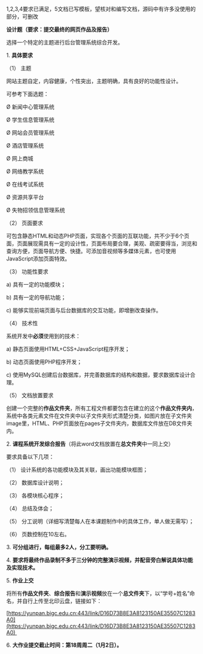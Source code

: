 1,2,3,4要求已满足，5文档已写模板，望核对和编写文档，源码中有许多没使用的部分，可删改

**设计题（要求：提交最终的网页作品及报告）**

选择一个特定的主题进行后台管理系统综合开发。

1. **具体要求**

（1） 主题

网站主题自定，内容健康，个性突出，主题明确，具有良好的功能性设计。

可参考下面选题：

Ø 新闻中心管理系统

Ø 学生信息管理系统

Ø 网站会员管理系统

Ø 酒店管理系统

Ø 网上商城

Ø 网络教学系统

Ø 在线考试系统

Ø 资源共享平台

Ø 失物招领信息管理系统

（2） 页面要求

可包含静态HTML和动态PHP页面，实现各个页面的互联功能，共不少于6个页面，页面展现需具有一定的设计性，页面布局要合理，美观、疏密要得当，浏览和查询方便，页面导航方便、快捷。可添加音视频等多媒体元素，也可使用JavaScript添加页面特效。

（3） 功能性要求

a) 具有一定的功能模块；

b) 具有一定的导航功能；

c) 能够实现前端页面与后台数据库的交互功能，即增删改查操作。

（4） 技术性

系统开发中**必须**使用到的技术：

a) 静态页面使用HTML+CSS+JavaScript程序开发；

b) 动态页面使用PHP程序开发；

c) 使用MySQL创建后台数据库，并完善数据库的结构和数据，要求数据库设计合理。

（5） 文档放置要求

创建一个完整的**作品文件夹**，所有工程文件都要包含在建立的这个**作品文件夹内**，系统中各类元素文件在文件夹中以子文件夹形式清楚分类，如图片放在子文件夹image里，HTML、PHP页面放在pages子文件夹内，数据库文件放在DB文件夹内。

2. **课程系统开发综合报告**（将此word文档放置在**总文件夹**中一同上交） 

要求具备以下几项：

（1） 设计系统的各功能模块及其关联，画出功能模块框图；

（2） 数据库设计说明；

（3） 各模块核心程序；

（4） 总结及体会；

（5） 分工说明（详细写清楚每人在本课题制作中的具体工作，单人做无需写）；

（6） 页数控制在10左右。

3. **可分组进行，每组最多****2****人，分工要明确。**

4. **要求将最终作品录制不多于三分钟的完整演示视频，并配音旁白解说具体功能及实现技术。**

5. **作业上交**

将所有**作品文件夹**、**综合报告**和**演示视频**放在一个**总文件夹**下，以“学号+姓名”命名，并自行上传至北印云盘，链接如下：

[https://yunpan.bigc.edu.cn:443/link/D16D73B8E3A8123150AE35507C1283A0](https://yunpan.bigc.edu.cn:443/link/D16D73B8E3A8123150AE35507C1283A0) 

6. **大作业提交截止时间：第****18****周周二（****1****月****2日****）。**
